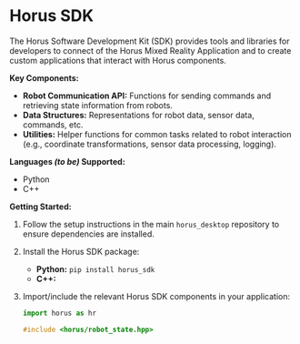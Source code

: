 # Horus SDK

The Horus Software Development Kit (SDK) provides tools and libraries for developers to connect of the Horus Mixed Reality Application and to create custom applications that interact with Horus components.

**Key Components:**

* **Robot Communication API:** Functions for sending commands and retrieving state information from robots.
* **Data Structures:**  Representations for robot data, sensor data, commands, etc.
* **Utilities:** Helper functions for common tasks related to robot interaction (e.g.,  coordinate transformations, sensor data processing, logging).

**Languages _(to be)_ Supported:**
* Python
* C++

**Getting Started:**

1. Follow the setup instructions in the main `horus_desktop` repository to ensure dependencies are installed.

2. Install the Horus SDK package:

   * **Python:** `pip install horus_sdk`
   * **C++:** 

3. Import/include the relevant Horus SDK components in your application:

   ```python
   import horus as hr
   ```
   ```cpp
   #include <horus/robot_state.hpp>
    ```
